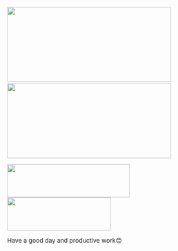 <image src="https://i.postimg.cc/JhdKmn43/1-1.png" width="380" height="174">&nbsp;&nbsp;<image src="https://i.postimg.cc/x8BWd5fR/2.png" width="380" height="174">
 

<p align="left">
  <a href="https://link.io"> <img src="https://i.postimg.cc/L5PWLph1/Frame-5883.png" width="284" height="77" /></a>
  <a href="https://link.io"> <img src="https://i.postimg.cc/rwkJZ4Z3/Frame-589.png" width="240" height="77" /></a>
</p>

Have a good day and productive work😊


